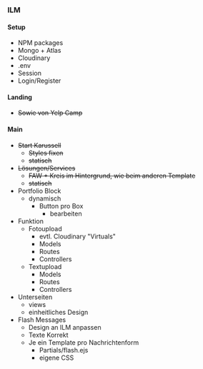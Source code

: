 ### ILM

#### Setup

- NPM packages
- Mongo + Atlas
- Cloudinary
- .env
- Session
- Login/Register



#### Landing

- ~~Sowie von Yelp Camp~~



#### Main

- ~~Start Karussell~~
  - ~~Styles fixen~~
  - ~~statisch~~
- ~~Lösungen/Services~~
  - ~~FAW + Kreis im Hintergrund, wie beim anderen Template~~
  - ~~statisch~~
- Portfolio Block
  - dynamisch
    - Button pro Box
      - bearbeiten
- Funktion
  - Fotoupload
    - evtl. Cloudinary "Virtuals"
    - Models
    - Routes
    - Controllers
  - Textupload
    - Models
    - Routes
    - Controllers
- Unterseiten
  - views
  - einheitliches Design
- Flash Messages
  - Design an ILM anpassen
  - Texte Korrekt
  - Je ein Template pro Nachrichtenform
    - Partials/flash.ejs
    - eigene CSS